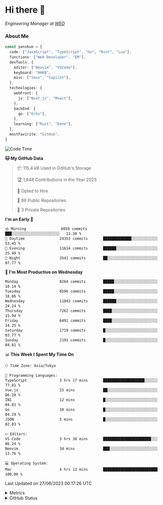 # Hi there&nbsp;:wave:

<!-- ![Alt text](https://spotify-recently-played-readme.vercel.app/api?user=31kynbuubkiu3r4qh4hjuaglhfay) -->

_Engineering Manager at [WED](https://github.com/wedinc)_

### About Me

```ts
const yanskun = {
  code: ["JavaScript", "TypeScript", "Go", "Rust", "Lua"],
  functions: ["Web Developer", "EM"],
  devTools: {
    editor: ["Neovim", "VSCode"],
    keyboard: "HHKB",
    misc: ["tmux", "Copilot"],
  },
  technologies: {
    webFront: {
      js: ["Nuxt.js", "React"],
    },
    backEnd: {
      go: ["Echo"],
    },
    learning: ["Rust", "Deno"],
  },
  mostFavirite: "GitHub",
}
```

<!--START_SECTION:waka-->
![Code Time](http://img.shields.io/badge/Code%20Time-344%20hrs%202%20mins-blue)

**🐱 My GitHub Data** 

> 📦 115.4 kB Used in GitHub's Storage 
 > 
> 🏆 1,648 Contributions in the Year 2023
 > 
> 💼 Opted to Hire
 > 
> 📜 89 Public Repositories 
 > 
> 🔑 3 Private Repositories 
 > 
**I'm an Early 🐤** 

```text
🌞 Morning                6058 commits        ███░░░░░░░░░░░░░░░░░░░░░░   13.30 % 
🌆 Daytime                24353 commits       █████████████░░░░░░░░░░░░   53.45 % 
🌃 Evening                11614 commits       ██████░░░░░░░░░░░░░░░░░░░   25.49 % 
🌙 Night                  3541 commits        ██░░░░░░░░░░░░░░░░░░░░░░░   07.77 % 
```
📅 **I'm Most Productive on Wednesday** 

```text
Monday                   8264 commits        █████░░░░░░░░░░░░░░░░░░░░   18.14 % 
Tuesday                  8596 commits        █████░░░░░░░░░░░░░░░░░░░░   18.86 % 
Wednesday                11043 commits       ██████░░░░░░░░░░░░░░░░░░░   24.24 % 
Thursday                 7262 commits        ████░░░░░░░░░░░░░░░░░░░░░   15.94 % 
Friday                   6491 commits        ████░░░░░░░░░░░░░░░░░░░░░   14.25 % 
Saturday                 1719 commits        █░░░░░░░░░░░░░░░░░░░░░░░░   03.77 % 
Sunday                   2191 commits        █░░░░░░░░░░░░░░░░░░░░░░░░   04.81 % 
```


📊 **This Week I Spent My Time On** 

```text
🕑︎ Time Zone: Asia/Tokyo

💬 Programming Languages: 
TypeScript               3 hrs 17 mins       ███████████████████░░░░░░   77.81 % 
Vue.js                   15 mins             ██░░░░░░░░░░░░░░░░░░░░░░░   06.28 % 
INI                      12 mins             █░░░░░░░░░░░░░░░░░░░░░░░░   04.81 % 
Go                       10 mins             █░░░░░░░░░░░░░░░░░░░░░░░░   04.29 % 
JSON                     5 mins              █░░░░░░░░░░░░░░░░░░░░░░░░   02.03 % 

🔥 Editors: 
VS Code                  3 hrs 38 mins       ██████████████████████░░░   86.24 % 
Neovim                   34 mins             ███░░░░░░░░░░░░░░░░░░░░░░   13.76 % 

💻 Operating System: 
Mac                      4 hrs 13 mins       █████████████████████████   100.00 % 
```


 Last Updated on 27/06/2023 00:17:26 UTC
<!--END_SECTION:waka-->

<details>
  <summary>Metrics</summary>
  <img src="https://github.com/yanskun/yanskun/blob/main/github-metrics.svg" alt="Metrics">
</details>

<details>
  <summary>GitHub Status</summary>
  <picture>
    <source media="(prefers-color-scheme: dark)" srcset="https://raw.githubusercontent.com/yanskun/yanskun/master/profile-summary-card-output/nord_dark/0-profile-details.svg">
   <img src="https://raw.githubusercontent.com/yanskun/yanskun/master/profile-summary-card-output/default/0-profile-details.svg">
  </picture>
  <br>
  <picture>
    <source media="(prefers-color-scheme: dark)" srcset="https://raw.githubusercontent.com/yanskun/yanskun/master/profile-summary-card-output/nord_dark/1-repos-per-language.svg">
   <img src="https://raw.githubusercontent.com/yanskun/yanskun/master/profile-summary-card-output/default/1-repos-per-language.svg">
  </picture>
  <picture>
    <source media="(prefers-color-scheme: dark)" srcset="https://raw.githubusercontent.com/yanskun/yanskun/master/profile-summary-card-output/nord_dark/2-most-commit-language.svg">
   <img src="https://raw.githubusercontent.com/yanskun/yanskun/master/profile-summary-card-output/default/2-most-commit-language.svg">
  </picture>
  <br>
  <picture>
    <source media="(prefers-color-scheme: dark)" srcset="https://raw.githubusercontent.com/yanskun/yanskun/master/profile-summary-card-output/nord_dark/3-stats.svg">
   <img src="https://raw.githubusercontent.com/yanskun/yanskun/master/profile-summary-card-output/default/3-stats.svg">
  </picture>
  <picture>
    <source media="(prefers-color-scheme: dark)" srcset="https://raw.githubusercontent.com/yanskun/yanskun/master/profile-summary-card-output/nord_dark/4-productive-time.svg">
   <img src="https://raw.githubusercontent.com/yanskun/yanskun/master/profile-summary-card-output/default/4-productive-time.svg">
  </picture>
</details>
